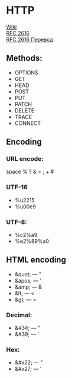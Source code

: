 # HTTP
[Wiki](https://ru.wikipedia.org/wiki/HTTP)<br>
[RFC 2616](https://tools.ietf.org/html/rfc2616)<br>
[RFC 2616 Перевод](http://www.lib.ru/WEBMASTER/rfc2068/)

## Methods:
* OPTIONS
* GET
* HEAD
* POST
* PUT
* PATCH
* DELETE
* TRACE
* CONNECT

## Encoding
### URL encode:
space % ? & = ; + #

### UTF-16
* %u2215
* %u00e9

### UTF-8:
* %c2%a9
* %e2%89%a0

## HTML encoding
* &amp;quot; — "
* &amp;apos; — '
* &amp;amp; — &
* &amp;lt; — <
* &amp;gt; — >
  
### Decimal:
* &amp;#34; — "</code>
* &amp;#39; — '

### Hex:
* &amp;#x22; — "
* &amp;#x27; — '




